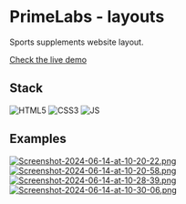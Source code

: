 # PrimeLabs - layouts
Sports supplements website layout.

[Check the live demo](https://st-ermilov.github.io/prime_labs_layout/index.html)

## Stack

![HTML5](https://img.shields.io/badge/HTML5-E34F26?style=for-the-badge&logo=html5&logoColor=white)
![CSS3](https://img.shields.io/badge/CSS3-1572B6?style=for-the-badge&logo=css3&logoColor=white)
![JS](https://img.shields.io/badge/JavaScript-323330?style=for-the-badge&logo=javascript&logoColor=F7DF1E)

## Examples

[![Screenshot-2024-06-14-at-10-20-22.png](https://i.postimg.cc/7hk80BwH/Screenshot-2024-06-14-at-10-20-22.png)](https://postimg.cc/tZ2MHNsw)
[![Screenshot-2024-06-14-at-10-20-58.png](https://i.postimg.cc/7hVc7wK9/Screenshot-2024-06-14-at-10-20-58.png)](https://postimg.cc/YLvbBKKL)
[![Screenshot-2024-06-14-at-10-28-39.png](https://i.postimg.cc/PfSPbcPV/Screenshot-2024-06-14-at-10-28-39.png)](https://postimg.cc/xqbfn6GL)
[![Screenshot-2024-06-14-at-10-30-06.png](https://i.postimg.cc/kGLC1xrG/Screenshot-2024-06-14-at-10-30-06.png)](https://postimg.cc/D4QRm4w3)
